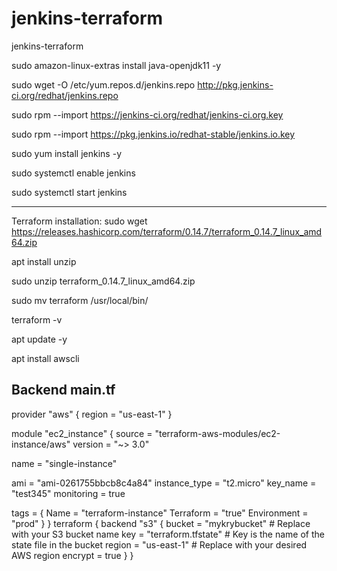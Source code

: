 # jenkins-terraform
jenkins-terraform

sudo amazon-linux-extras install java-openjdk11 -y

sudo wget -O /etc/yum.repos.d/jenkins.repo http://pkg.jenkins-ci.org/redhat/jenkins.repo

sudo rpm --import https://jenkins-ci.org/redhat/jenkins-ci.org.key

sudo rpm --import https://pkg.jenkins.io/redhat-stable/jenkins.io.key 

sudo yum install jenkins -y

sudo systemctl enable jenkins

sudo systemctl start jenkins


---------------------------------------------------

Terraform installation:
sudo wget https://releases.hashicorp.com/terraform/0.14.7/terraform_0.14.7_linux_amd64.zip

apt install unzip

sudo unzip terraform_0.14.7_linux_amd64.zip

sudo mv terraform /usr/local/bin/

terraform -v   

apt update -y

apt install awscli



Backend main.tf
-------------------


provider "aws" {
  region     = "us-east-1"
}

module "ec2_instance" {
  source  = "terraform-aws-modules/ec2-instance/aws"
  version = "~> 3.0"

  name = "single-instance"

  ami                    = "ami-0261755bbcb8c4a84"
  instance_type          = "t2.micro"
  key_name               = "test345"
  monitoring             = true
  
  tags = {
    Name = "terraform-instance"
    Terraform   = "true"
    Environment = "prod"
  }
}
terraform {
  backend "s3" {
    bucket         = "mykrybucket" # Replace with your S3 bucket name
    key            = "terraform.tfstate" # Key is the name of the state file in the bucket
    region         = "us-east-1" # Replace with your desired AWS region
    encrypt        = true
  }
}
